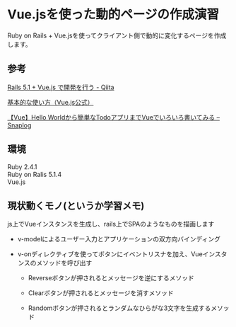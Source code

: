 # Vue.jsを使った動的ページの作成演習

Ruby on Rails + Vue.jsを使ってクライアント側で動的に変化するページを作成します。

## 参考

[Rails 5.1 + Vue.js で開発を行う - Qiita](https://qiita.com/cohki0305/items/582c0f5ed0750e60c951)  

[基本的な使い方（Vue.js公式）](https://jp.vuejs.org/v2/guide/)  

[【Vue】Hello Worldから簡単なTodoアプリまでVueでいろいろ書いてみる – Snaplog](https://blog.mismithportfolio.com/web/vuesample)  



## 環境

Ruby 2.4.1  
Ruby on Ralis 5.1.4  
Vue.js  

## 現状動くモノ(というか学習メモ)

js上でVueインスタンスを生成し、rails上でSPAのようなものを描画します

* v-modelによるユーザー入力とアプリケーションの双方向バインディング  

* v-onディレクティブを使ってボタンにイベントリスナを加え、Vueインスタンスのメソッドを呼び出す

    * Reverseボタンが押されるとメッセージを逆にするメソッド

    * Clearボタンが押されるとメッセージを消すメソッド

    * Randomボタンが押されるとランダムなひらがな3文字を生成するメソッド
